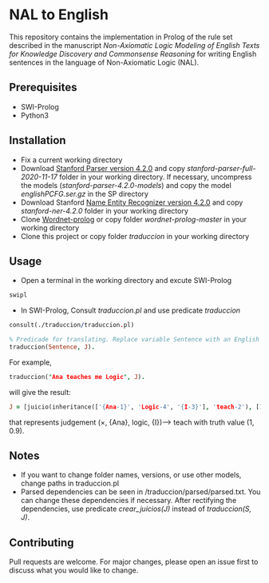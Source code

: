 # NAL to English

This repository contains the implementation in Prolog of the rule set described in the manuscript _Non-Axiomatic Logic Modeling of English Texts for Knowledge Discovery and Commonsense Reasoning_ for writing English sentences in the language of Non-Axiomatic Logic (NAL).

## Prerequisites

- SWI-Prolog
- Python3

## Installation

- Fix a current working directory
- Download [Stanford Parser version 4.2.0](https://nlp.stanford.edu/software/lex-parser.shtml#Download) and copy _stanford-parser-full-2020-11-17_ folder in your working directory. If necessary, uncompress the models (_stanford-parser-4.2.0-models_) and copy the model _englishPCFG.ser.gz_ in the SP directory
- Download Stanford [Name Entity Recognizer version 4.2.0](https://nlp.stanford.edu/software/CRF-NER.shtml#Download) and copy _stanford-ner-4.2.0_ folder in your working directory
- Clone [Wordnet-prolog](https://github.com/ekaf/wordnet-prolog) or copy folder _wordnet-prolog-master_ in your working directory
- Clone this project or copy folder _traduccion_ in your working directory

## Usage

- Open a terminal in the working directory and excute SWI-Prolog

```bash
swipl
```
- In SWI-Prolog, Consult _traduccion.pl_ and use predicate _traduccion_

```prolog
consult(./traduccion/traduccion.pl)

% Predicade for translating. Replace variable Sentence with an English sentence. Variable J will keep the resulting judgments.
traduccion(Sentence, J).
```

For example,

```prolog
traduccion("Ana teaches me Logic", J).
```
will give the result:

```prolog
J = [juicio(inheritance(['{Ana-1}', 'Logic-4', '{I-3}'], 'teach-2'), [1, 0.9])] ;
```
that represents judgement (×, {Ana}, logic, {I})⟶ teach with truth value (1, 0.9).

## Notes

- If you want to change folder names, versions, or use other models, change paths in traduccion.pl
- Parsed dependencies can be seen in /traduccion/parsed/parsed.txt. You can change these dependencies if necessary. After rectifying 
the dependencies, use predicate _crear\_juicios(J)_ instead of _traduccion(S, J)_. 

## Contributing

Pull requests are welcome. For major changes, please open an issue first
to discuss what you would like to change.

